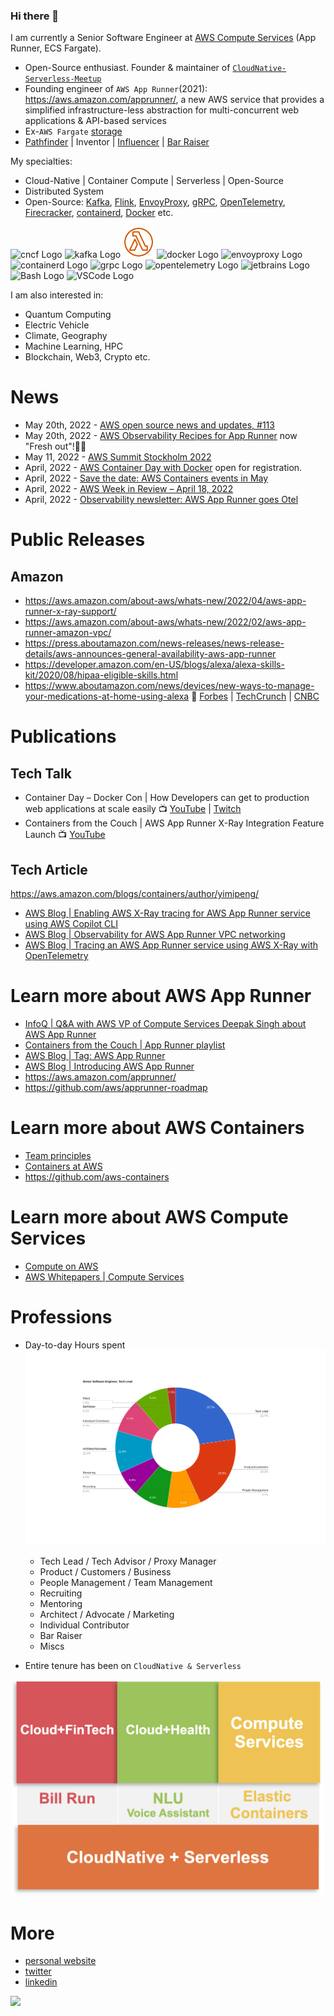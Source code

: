 ### Hi there 👋
I am currently a Senior Software Engineer at [AWS Compute Services](https://aws.amazon.com/products/compute/) (App Runner, ECS Fargate). 

- Open-Source enthusiast. Founder & maintainer of [```CloudNative-Serverless-Meetup```](https://github.com/CloudNative-Serverless-Meetup)
- Founding engineer of ```AWS App Runner```(2021): https://aws.amazon.com/apprunner/, a new AWS service that provides a simplified infrastructure-less abstraction for multi-concurrent web applications & API-based services
- Ex-```AWS Fargate``` [storage](https://aws.amazon.com/blogs/containers/amazon-ecs-on-aws-fargate-now-enables-customers-to-configure-ephemeral-storage-up-to-200gib/)
- [Pathfinder](https://youtu.be/WGA2P_oH5Xc) | Inventor | [Influencer](https://aws.amazon.com/blogs/containers/author/yimipeng/) | [Bar Raiser](https://www.aboutamazon.eu/news/working-at-amazon/what-is-a-bar-raiser-at-amazon)


My specialties: 
- Cloud-Native | Container Compute | Serverless | Open-Source
- Distributed System
- Open-Source: [Kafka](https://kafka.apache.org/), [Flink](https://flink.apache.org/), [EnvoyProxy](https://www.envoyproxy.io/), [gRPC](https://grpc.io/), [OpenTelemetry](https://opentelemetry.io/), [Firecracker](https://firecracker-microvm.github.io/), [containerd](https://containerd.io/), [Docker](https://www.docker.com/) etc.
<!-- For more icons please follow  https://github.com/MikeCodesDotNET/ColoredBadges -->
<p>
<img src="https://cncf-branding.netlify.app/img/other/cncf/horizontal/color/cncf-color.svg" alt="cncf Logo" width="50" height="50"/> <img src="https://cdn.worldvectorlogo.com/logos/kafka.svg" alt="kafka Logo" width="50" height="50"/> <img src="svg/Res_AWS-Lambda_Lambda-Function_48_Light.svg" alt="serverless Logo" width="50" height="50"/> <img src="https://cdn.worldvectorlogo.com/logos/docker.svg" alt="docker Logo" width="50" height="50"/> <img src="https://cncf-branding.netlify.app/img/projects/envoy/stacked/color/envoy-stacked-color.svg" alt="envoyproxy Logo" width="50" height="50"/> <img src="https://cncf-branding.netlify.app/img/projects/containerd/stacked/color/containerd-stacked-color.svg" alt="containerd Logo" width="50" height="50"/> <img src="https://cncf-branding.netlify.app/img/projects/grpc/horizontal/color/grpc-horizontal-color.svg" alt="grpc Logo" width="50" height="50"/> <img src="https://cncf-branding.netlify.app/img/projects/opentelemetry/icon/color/opentelemetry-icon-color.svg" alt="opentelemetry Logo" width="50" height="50"/> <img src="https://cdn.worldvectorlogo.com/logos/jetbrains-1.svg" alt="jetbrains Logo" width="50" height="50"/> <img src="https://cdn.worldvectorlogo.com/logos/bash-1.svg" alt="Bash Logo" width="50" height="50"/> <img src="https://cdn.worldvectorlogo.com/logos/visual-studio-code-1.svg" alt="VSCode Logo" width="50" height="50"/>  
</p>

I am also interested in:
- Quantum Computing
- Electric Vehicle
- Climate, Geography
- Machine Learning, HPC
- Blockchain, Web3, Crypto etc.

# News
- May 20th, 2022 - [AWS open source news and updates, #113](https://dev.to/aws/aws-open-source-news-and-updates-113-16a4)
- May 20th, 2022 - [AWS Observability Recipes for App Runner](https://aws-observability.github.io/aws-o11y-recipes/apprunner/) now "Fresh out"!👨‍🍳
- May 11, 2022 - [AWS Summit Stockholm 2022](https://aws.amazon.com/events/summits/stockholm/)
- April, 2022 - [AWS Container Day with Docker](https://awscontainerdaydocker.splashthat.com/) open for registration. 
- April, 2022 - [Save the date: AWS Containers events in May](https://aws.amazon.com/blogs/containers/save-the-date-aws-containers-events-in-may/)
- April, 2022 - [AWS Week in Review – April 18, 2022](https://aws.amazon.com/blogs/aws/aws-week-in-review-april-18-2022/)
- April, 2022 - [Observability newsletter: AWS App Runner goes Otel](https://o11y.news/2022-04-18/)

# Public Releases

## Amazon
- https://aws.amazon.com/about-aws/whats-new/2022/04/aws-app-runner-x-ray-support/
- https://aws.amazon.com/about-aws/whats-new/2022/02/aws-app-runner-amazon-vpc/
- https://press.aboutamazon.com/news-releases/news-release-details/aws-announces-general-availability-aws-app-runner
- https://developer.amazon.com/en-US/blogs/alexa/alexa-skills-kit/2020/08/hipaa-eligible-skills.html 
- https://www.aboutamazon.com/news/devices/new-ways-to-manage-your-medications-at-home-using-alexa 📰 [Forbes](https://www.forbes.com/sites/krisholt/2019/11/26/amazons-alexa-can-now-remind-you-when-to-take-your-medications/) | [TechCrunch](https://techcrunch.com/2019/11/26/amazon-launches-medication-management-features-for-alexa/) | [CNBC](https://www.cnbc.com/2019/11/26/amazon-alexa-will-now-remind-you-when-to-take-your-pills.html)

# Publications

## Tech Talk 
- Container Day – Docker Con | How Developers can get to production web applications at scale easily 📺 [YouTube](https://youtu.be/Iyp9Ugk9oRs) | [Twitch](https://www.twitch.tv/aws/video/1481107467)
- Containers from the Couch | AWS App Runner X-Ray Integration Feature Launch 📺 [YouTube](https://youtu.be/cVr8N7enCMM)

## Tech Article
https://aws.amazon.com/blogs/containers/author/yimipeng/
- [AWS Blog | Enabling AWS X-Ray tracing for AWS App Runner service using AWS Copilot CLI](https://aws.amazon.com/blogs/containers/enabling-aws-x-ray-tracing-for-aws-app-runner-service-using-aws-copilot-cli/)
- [AWS Blog | Observability for AWS App Runner VPC networking](https://aws.amazon.com/blogs/containers/observability-for-aws-app-runner-vpc-networking/)
- [AWS Blog | Tracing an AWS App Runner service using AWS X-Ray with OpenTelemetry](https://aws.amazon.com/blogs/containers/tracing-an-aws-app-runner-service-using-aws-x-ray-with-opentelemetry/)

# Learn more about AWS App Runner
- [InfoQ | Q&A with AWS VP of Compute Services Deepak Singh about AWS App Runner](https://www.infoq.com/news/2021/06/deepak-singh-aws/)
- [Containers from the Couch | App Runner playlist](https://www.youtube.com/playlist?list=PLehXSATXjcQHjXDhdlypt0IB5BVD2xnoc)
- [AWS Blog | Tag: AWS App Runner](https://aws.amazon.com/blogs/containers/tag/app-runner/)
- [AWS Blog | Introducing AWS App Runner](https://aws.amazon.com/blogs/containers/introducing-aws-app-runner/)
- https://aws.amazon.com/apprunner/
- https://github.com/aws/apprunner-roadmap

# Learn more about AWS Containers
- [Team principles](https://github.com/aws/containers-roadmap/blob/master/PRINCIPLES.md)
- [Containers at AWS](https://aws.amazon.com/containers/)
- https://github.com/aws-containers

# Learn more about AWS Compute Services
- [Compute on AWS](https://aws.amazon.com/products/compute/)
- [AWS Whitepapers | Compute Services](https://docs.aws.amazon.com/whitepapers/latest/aws-overview/compute-services.html)

# Professions

- Day-to-day Hours spent
![Pie-chart hours spent](svg/pie-chart.svg)
  * Tech Lead / Tech Advisor / Proxy Manager
  * Product / Customers / Business
  * People Management / Team Management
  * Recruiting 
  * Mentoring
  * Architect / Advocate / Marketing
  * Individual Contributor
  * Bar Raiser 
  * Miscs
  
  

- Entire tenure has been on ```CloudNative & Serverless```
<p align="center">
  <img 
    width="500"
    src="svg/si.png"
  >
</p>


# More
- [personal website](http://yimingpeng.com/)
- [twitter](https://twitter.com/pymhq)
- [linkedin](https://www.linkedin.com/in/pengyiming/)


![](https://visitor-badge.glitch.me/badge?page_id=pymhk.pymhk)
